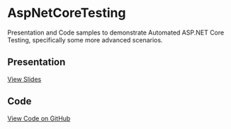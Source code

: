 # AspNetCoreTesting

Presentation and Code samples to demonstrate Automated ASP.NET Core Testing, specifically some more advanced scenarios.

## Presentation

<a href="https://kstreith.github.io/AspNetCoreTesting/presentation/">View Slides</a>

## Code

<a href="https://github.com/kstreith/AspNetCoreTesting">View Code on GitHub</a>
